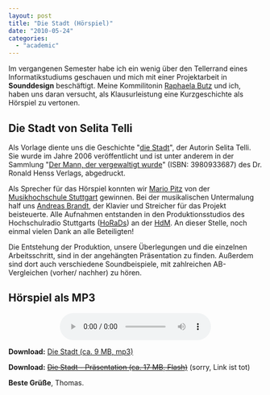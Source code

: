 ```yaml
---
layout: post
title: "Die Stadt (Hörspiel)"
date: "2010-05-24"
categories: 
  - "academic"
---
```


Im vergangenen Semester habe ich ein wenig über den Tellerrand eines Informatikstudiums geschauen und mich mit einer Projektarbeit in **Sounddesign** beschäftigt. 
Meine Kommilitonin [Raphaela Butz](https://www.linkedin.com/in/raphaela-butz-892757226/) und ich, haben uns daran versucht, als Klausurleistung eine Kurzgeschichte als Hörspiel zu vertonen.

## Die Stadt von Selita Telli

Als Vorlage diente uns die Geschichte "[die Stadt](http://online-roman.de/alltag/alltag-864.html)", der Autorin Selita Telli. 
Sie wurde im Jahre 2006 veröffentlicht und ist unter anderem in der Sammlung "[Der Mann, der vergewaltigt wurde](https://www.amazon.de/Mann-vergewaltigt-wurde-andere-Geschichten/dp/3980933687)" (ISBN: 3980933687) des Dr. Ronald Henss Verlags, abgedruckt.

Als Sprecher für das Hörspiel konnten wir [Mario Pitz](https://www.sprecherdatei.de/sprecher/mario_pitz.php) von der [Musikhochschule Stuttgart](https://www.hmdk-stuttgart.de/home/) gewinnen. 
Bei der musikalischen Untermalung half uns [Andreas Brandt](https://andybrand.de/), der Klavier und Streicher für das Projekt beisteuerte. 
Alle Aufnahmen entstanden in den Produktionsstudios des Hochschulradio Stuttgarts ([HoRaDs](http://www.horads.de)) an der [HdM](https://www.hdm-stuttgart.de/). 
An dieser Stelle, noch einmal vielen Dank an alle Beteiligten!

Die Entstehung der Produktion, unsere Überlegungen und die einzelnen Arbeitsschritt, sind in der angehängten Präsentation zu finden. 
Außerdem sind dort auch verschiedene Soundbeispiele, mit zahlreichen AB-Vergleichen (vorher/ nachher) zu hören.

## Hörspiel als MP3

<center>
<audio controls><source src="/assets/mp3/Die-Stadt.mp3" type="audio/mpeg"></audio>
</center>

**Download:** [Die Stadt (ca. 9 MB, mp3)](/assets/mp3/Die-Stadt.mp3)

**Download:** ~~[Die Stadt - Präsentation (ca. 17 MB, Flash)](http://www.tuhrig.de/wp-content/uploads/diestadt-pr%C3%A4sentation.swf)~~ (sorry, Link ist tot)

**Beste Grüße**, Thomas.

